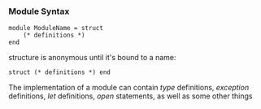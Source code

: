 ### Module Syntax
```
module ModuleName = struct 
    (* definitions *)
end
```

structure is anonymous until it's bound to a name:  
```
struct (* definitions *) end
```

The implementation of a module can contain *type* definitions, *exception* definitions, *let* definitions, *open* statements, as well as some other things 